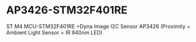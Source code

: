 # AP3426-STM32F401RE
ST M4 MCU-STM32F401RE +Dyna Image I2C Sensor AP3426 (Proximity + Ambient  Light Sensor + IR 940nm LED)
